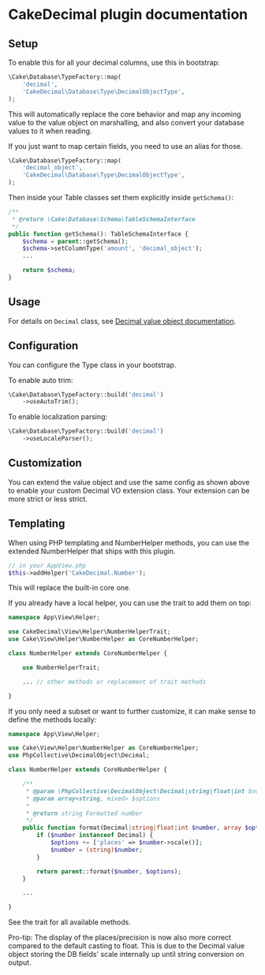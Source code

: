 # CakeDecimal plugin documentation

## Setup

To enable this for all your decimal columns, use this in bootstrap:
```php
\Cake\Database\TypeFactory::map(
    'decimal',
    'CakeDecimal\Database\Type\DecimalObjectType',
);
 ```

This will automatically replace the core behavior and map any incoming value to the value object on marshalling,
and also convert your database values to it when reading.

If you just want to map certain fields, you need to use an alias for those.
```php
\Cake\Database\TypeFactory::map(
    'decimal_object',
    'CakeDecimal\Database\Type\DecimalObjectType',
);
 ```
Then inside your Table classes set them explicitly inside `getSchema()`:
```php
/**
 * @return \Cake\Database\Schema\TableSchemaInterface
 */
public function getSchema(): TableSchemaInterface {
    $schema = parent::getSchema();
    $schema->setColumnType('amount', 'decimal_object');
    ...

    return $schema;
}
```

## Usage
For details on `Decimal` class, see [Decimal value object documentation](https://github.com/php-collective/decimal-object/tree/master/docs).


## Configuration

You can configure the Type class in your bootstrap.

To enable auto trim:
```php
\Cake\Database\TypeFactory::build('decimal')
    ->useAutoTrim();
```

To enable localization parsing:
```php
\Cake\Database\TypeFactory::build('decimal')
    ->useLocaleParser();
```

## Customization

You can extend the value object and use the same config as shown above to enable your custom Decimal VO extension class.
Your extension can be more strict or less strict.

## Templating
When using PHP templating and NumberHelper methods, you can use the extended NumberHelper that ships with this plugin.
```php
// in your AppView.php
$this->addHelper('CakeDecimal.Number');
```
This will replace the built-in core one.

If you already have a local helper, you can use the trait to add them on top:
```php
namespace App\View\Helper;

use CakeDecimal\View\Helper\NumberHelperTrait;
use Cake\View\Helper\NumberHelper as CoreNumberHelper;

class NumberHelper extends CoreNumberHelper {

	use NumberHelperTrait;

	... // other methods or replacement of trait methods

}
```

If you only need a subset or want to further customize, it can make sense to define the methods locally:
```php
namespace App\View\Helper;

use Cake\View\Helper\NumberHelper as CoreNumberHelper;
use PhpCollective\DecimalObject\Decimal;

class NumberHelper extends CoreNumberHelper {

    /**
     * @param \PhpCollective\DecimalObject\Decimal|string|float|int $number
     * @param array<string, mixed> $options
     *
     * @return string Formatted number
     */
    public function format(Decimal|string|float|int $number, array $options = []): string {
        if ($number instanceof Decimal) {
            $options += ['places' => $number->scale()];
            $number = (string)$number;
        }

        return parent::format($number, $options);
    }

    ...

}
```
See the trait for all available methods.

Pro-tip: The display of the places/precision is now also more correct compared to the default casting to float.
This is due to the Decimal value object storing the DB fields' scale internally up until string conversion on output.
